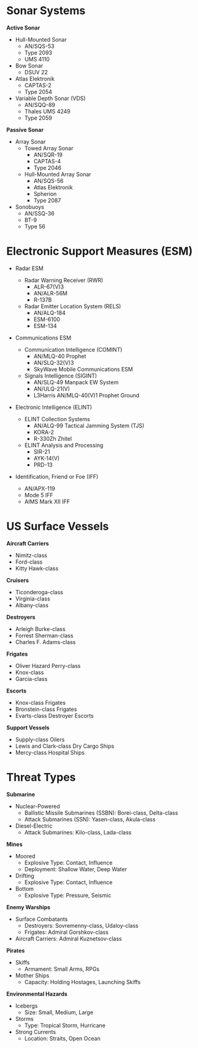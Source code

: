 
# Sonar Systems

**Active Sonar**  
  - Hull-Mounted Sonar  
    - AN/SQS-53  
    - Type 2093  
    - UMS 4110  
  - Bow Sonar  
    - DSUV 22  
  - Atlas Elektronik  
    - CAPTAS-2  
    - Type 2054  
  - Variable Depth Sonar (VDS)  
    - AN/SQQ-89  
    - Thales UMS 4249  
    - Type 2059  

**Passive Sonar**  
  - Array Sonar  
    - Towed Array Sonar  
      - AN/SQR-19  
      - CAPTAS-4  
      - Type 2046  
    - Hull-Mounted Array Sonar  
      - AN/SQS-56  
      - Atlas Elektronik  
      - Spherion  
      - Type 2087  
  - Sonobuoys  
    - AN/SSQ-36  
    - BT-9  
    - Type 56  

# Electronic Support Measures (ESM)

- Radar ESM  
  - Radar Warning Receiver (RWR)  
    - ALR-67(V)3  
    - AN/ALR-56M  
    - R-137B  
  - Radar Emitter Location System (RELS)  
    - AN/ALQ-184  
    - ESM-6100  
    - ESM-134  

- Communications ESM  
  - Communication Intelligence (COMINT)  
    - AN/MLQ-40 Prophet  
    - AN/SLQ-32(V)3  
    - SkyWave Mobile Communications ESM  
  - Signals Intelligence (SIGINT)  
    - AN/SLQ-49 Manpack EW System  
    - AN/ULQ-21(V)  
    - L3Harris AN/MLQ-40(V)1 Prophet Ground  

- Electronic Intelligence (ELINT)  
  - ELINT Collection Systems  
    - AN/ALQ-99 Tactical Jamming System (TJS)  
    - KORA-2  
    - R-330Zh Zhitel  
  - ELINT Analysis and Processing  
    - SIR-21  
    - AYK-14(V)  
    - PRD-13  

- Identification, Friend or Foe (IFF)  
  - AN/APX-119  
  - Mode 5 IFF  
  - AIMS Mark XII IFF  

# US Surface Vessels

**Aircraft Carriers**  
  - Nimitz-class  
  - Ford-class  
  - Kitty Hawk-class  

**Cruisers**  
  - Ticonderoga-class  
  - Virginia-class  
  - Albany-class  

**Destroyers**  
  - Arleigh Burke-class  
  - Forrest Sherman-class  
  - Charles F. Adams-class  

**Frigates**  
  - Oliver Hazard Perry-class  
  - Knox-class  
  - Garcia-class  

**Escorts**  
  - Knox-class Frigates  
  - Bronstein-class Frigates  
  - Evarts-class Destroyer Escorts  

**Support Vessels**  
  - Supply-class Oilers  
  - Lewis and Clark-class Dry Cargo Ships  
  - Mercy-class Hospital Ships  

# Threat Types

**Submarine**  
- Nuclear-Powered  
  - Ballistic Missile Submarines (SSBN): Borei-class, Delta-class  
  - Attack Submarines (SSN): Yasen-class, Akula-class  
- Diesel-Electric  
  - Attack Submarines: Kilo-class, Lada-class  

**Mines**  
- Moored  
  - Explosive Type: Contact, Influence  
  - Deployment: Shallow Water, Deep Water  
- Drifting  
  - Explosive Type: Contact, Influence  
- Bottom  
  - Explosive Type: Pressure, Seismic  

**Enemy Warships**  
- Surface Combatants  
  - Destroyers: Sovremenny-class, Udaloy-class  
  - Frigates: Admiral Gorshkov-class  
- Aircraft Carriers: Admiral Kuznetsov-class  

**Pirates**  
- Skiffs  
  - Armament: Small Arms, RPGs  
- Mother Ships  
  - Capacity: Holding Hostages, Launching Skiffs  

**Environmental Hazards**  
- Icebergs  
  - Size: Small, Medium, Large  
- Storms  
  - Type: Tropical Storm, Hurricane  
- Strong Currents  
  - Location: Straits, Open Ocean  
